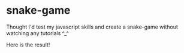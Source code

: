 # snake-game

Thought I'd test my javascript skills and create a snake-game without watching any tutorials ^_^

Here is the result!
